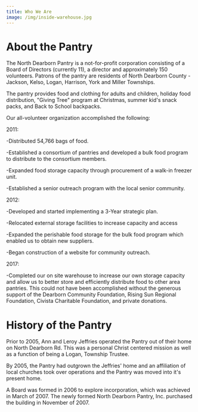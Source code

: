 ```yaml
---
title: Who We Are
image: /img/inside-warehouse.jpg
---
```

# About the Pantry

The North Dearborn Pantry is a not-for-profit corporation consisting of a Board of Directors (currently 11), a director and approximately 150 volunteers. Patrons of the pantry are residents of North Dearborn County - Jackson, Kelso, Logan, Harrison, York and Miller Townships.

The pantry provides food and clothing for adults and children, holiday food distribution, "Giving Tree" program at Christmas, summer kid's snack packs, and Back to School backpacks.

Our all-volunteer organization accomplished the following: 

2011: 

\-Distributed 54,766 bags of food. 

\-Established a consortium of pantries and developed a bulk food program to distribute to the consortium members. 

\-Expanded food storage capacity through procurement of a walk-in freezer unit. 

\-Established a senior outreach program with the local senior community. 

2012:

\-Developed and started implementing a 3-Year strategic plan.  

\-Relocated external storage facilities to increase capacity and access

\-Expanded the perishable food storage for the bulk food program which enabled us to obtain new suppliers.

\-Began construction of a website for community outreach.

2017:

\-Completed our on site warehouse to increase our own storage capacity and allow us to better store and efficiently distribute food to other area pantries. This could not have been accomplished without the generous support of the Dearborn Community Foundation, Rising Sun Regional Foundation, Civista Charitable Foundation, and private donations.

<!--StartFragment-->

# History of the Pantry

<!--EndFragment-->

Prior to 2005, Ann and Leroy Jeffries operated the Pantry out of their home on North Dearborn Rd. This was a personal Christ centered mission as well as a function of being a Logan, Township Trustee.

By 2005, the Pantry had outgrown the Jeffries' home and an affiliation of local churches took over operations and the Pantry was moved into it's present home.

A Board was formed in 2006 to explore incorporation, which was achieved in March of 2007. The newly formed North Dearborn Pantry, Inc. purchased the building in November of 2007.
